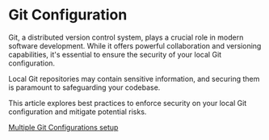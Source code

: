 # Git Configuration

Git, a distributed version control system, plays a crucial role in modern software development. While it offers powerful collaboration and versioning capabilities, it's essential to ensure the security of your local Git configuration.

Local Git repositories may contain sensitive information, and securing them is paramount to safeguarding your codebase.

This article explores best practices to enforce security on your local Git configuration and mitigate potential risks.

[Multiple Git Configurations setup](./multiple-config.md)
